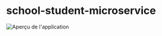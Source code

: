 # school-student-microservice
![Aperçu de l'application](https://res.cloudinary.com/dfqxbwfnc/image/upload/v1738674540/Capture_d_e%CC%81cran_2025-02-04_a%CC%80_14.06.35_ukgstx.png)
